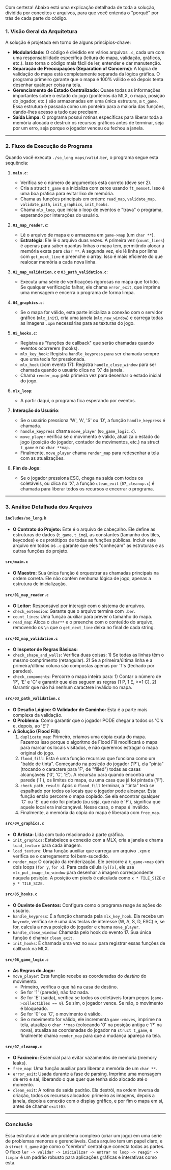 Com certeza! Abaixo está uma explicação detalhada de toda a solução, dividida por conceitos e arquivos, para que você entenda o "porquê" por trás de cada parte do código.

### 1. Visão Geral da Arquitetura

A solução é projetada em torno de alguns princípios-chave:

*   **Modularidade:** O código é dividido em vários arquivos `.c`, cada um com uma responsabilidade específica (leitura do mapa, validação, gráficos, etc.). Isso torna o código mais fácil de ler, entender e dar manutenção.
*   **Separação de Preocupações (Separation of Concerns):** A lógica de validação do mapa está completamente separada da lógica gráfica. O programa primeiro garante que o mapa é 100% válido e só depois tenta desenhar qualquer coisa na tela.
*   **Gerenciamento de Estado Centralizado:** Quase todas as informações importantes sobre o estado do jogo (ponteiros da MLX, o mapa, posição do jogador, etc.) são armazenadas em uma única estrutura, a `t_game`. Essa estrutura é passada como um ponteiro para a maioria das funções, dando-lhes acesso a tudo que precisam.
*   **Saída Limpa:** O programa possui rotinas específicas para liberar toda a memória alocada e destruir os recursos gráficos antes de terminar, seja por um erro, seja porque o jogador venceu ou fechou a janela.

---

### 2. Fluxo de Execução do Programa

Quando você executa `./so_long maps/valid.ber`, o programa segue esta sequência:

1.  **`main.c`**:
    *   Verifica se o número de argumentos está correto (deve ser 2).
    *   Cria a struct `t_game` e a inicializa com zeros usando `ft_memset`. Isso é uma boa prática para evitar lixo de memória.
    *   Chama as funções principais em ordem: `read_map`, `validate_map`, `validate_path`, `init_graphics`, `init_hooks`.
    *   Chama `mlx_loop`, que inicia o loop de eventos e "trava" o programa, esperando por interações do usuário.

2.  **`01_map_reader.c`**:
    *   Lê o arquivo de mapa e o armazena em `game->map` (um `char **`).
    *   **Estratégia**: Ele lê o arquivo duas vezes. A primeira vez (`count_lines`) é apenas para saber quantas linhas o mapa tem, permitindo alocar a memória exata para `char **`. A segunda vez, ele lê linha por linha com `get_next_line` e preenche o array. Isso é mais eficiente do que realocar memória a cada nova linha.

3.  **`02_map_validation.c` e `03_path_validation.c`**:
    *   Executa uma série de verificações rigorosas no mapa que foi lido. Se qualquer verificação falhar, ele chama `error_exit`, que imprime uma mensagem e encerra o programa de forma limpa.

4.  **`04_graphics.c`**:
    *   Se o mapa for válido, esta parte inicializa a conexão com o servidor gráfico (`mlx_init`), cria uma janela (`mlx_new_window`) e carrega todas as imagens `.xpm` necessárias para as texturas do jogo.

5.  **`05_hooks.c`**:
    *   Registra as "funções de callback" que serão chamadas quando eventos ocorrerem (hooks).
    *   `mlx_key_hook`: Registra `handle_keypress` para ser chamada sempre que uma tecla for pressionada.
    *   `mlx_hook` (com evento 17): Registra `handle_close_window` para ser chamada quando o usuário clica no 'X' da janela.
    *   Chama `render_map` pela primeira vez para desenhar o estado inicial do jogo.

6.  **`mlx_loop`**:
    *   A partir daqui, o programa fica esperando por eventos.

7.  **Interação do Usuário**:
    *   Se o usuário pressiona 'W', 'A', 'S' ou 'D', a função `handle_keypress` é chamada.
    *   `handle_keypress` chama `move_player` (`06_game_logic.c`).
    *   `move_player` verifica se o movimento é válido, atualiza o estado do jogo (posição do jogador, contador de movimentos, etc.) na struct `t_game` e no `char **map`.
    *   Finalmente, `move_player` chama `render_map` para redesenhar a tela com as atualizações.

8.  **Fim do Jogo**:
    *   Se o jogador pressiona ESC, chega na saída com todos os coletáveis, ou clica no 'X', a função `clean_exit` (`07_cleanup.c`) é chamada para liberar todos os recursos e encerrar o programa.

---

### 3. Análise Detalhada dos Arquivos

#### `includes/so_long.h`
*   **O Contrato do Projeto:** Este é o arquivo de cabeçalho. Ele define as estruturas de dados (`t_game`, `t_img`), as constantes (tamanho dos tiles, keycodes) e os protótipos de todas as funções públicas. Incluir este arquivo em todos os `.c` garante que eles "conheçam" as estruturas e as outras funções do projeto.

#### `src/main.c`
*   **O Maestro:** Sua única função é orquestrar as chamadas principais na ordem correta. Ele não contém nenhuma lógica de jogo, apenas a estrutura de inicialização.

#### `src/01_map_reader.c`
*   **O Leitor:** Responsável por interagir com o sistema de arquivos.
*   `check_extension`: Garante que o arquivo termina com `.ber`.
*   `count_lines`: Uma função auxiliar para prever o tamanho do mapa.
*   `read_map`: Aloca o `char**` e o preenche com o conteúdo do arquivo, removendo os `\n` que o `get_next_line` deixa no final de cada string.

#### `src/02_map_validation.c`
*   **O Inspetor de Regras Básicas:**
*   `check_shape_and_walls`: Verifica duas coisas: 1) Se todas as linhas têm o mesmo comprimento (retangular). 2) Se a primeira/última linha e a primeira/última coluna são compostas apenas por '1's (fechado por paredes).
*   `check_components`: Percorre o mapa inteiro para: 1) Contar o número de 'P', 'E' e 'C' e garantir que eles seguem as regras (1 P, 1 E, >=1 C). 2) Garantir que não há nenhum caractere inválido no mapa.

#### `src/03_path_validation.c`
*   **O Desafio Lógico: O Validador de Caminho:** Esta é a parte mais complexa da validação.
*   **O Problema:** Como garantir que o jogador PODE chegar a todos os 'C's e, depois, ao 'E'?
*   **A Solução (Flood Fill):**
    1.  `duplicate_map`: Primeiro, criamos uma cópia exata do mapa. Fazemos isso porque o algoritmo de Flood Fill modificará o mapa para marcar os locais visitados, e não queremos estragar o mapa original do jogo.
    2.  `flood_fill`: Esta é uma função recursiva que funciona como um "balde de tinta". Começando na posição do jogador ('P'), ela "pinta" (trocando o caractere para 'F', de "filled") todas as casas alcançáveis ('0', 'C', 'E'). A recursão para quando encontra uma parede ('1'), os limites do mapa, ou uma casa que já foi pintada ('F').
    3.  `check_path_result`: Após o `flood_fill` terminar, a "tinta" terá se espalhado por todos os locais que o jogador pode alcançar. Esta função então percorre o mapa copiado. Se ela encontrar qualquer 'C' ou 'E' que *não* foi pintado (ou seja, que não é 'F'), significa que aquele local era inalcançável. Nesse caso, o mapa é inválido.
    4.  Finalmente, a memória da cópia do mapa é liberada com `free_map`.

#### `src/04_graphics.c`
*   **O Artista:** Lida com tudo relacionado à parte gráfica.
*   `init_graphics`: Estabelece a conexão com a MLX, cria a janela e chama `load_texture` para cada imagem.
*   `load_texture`: Uma função auxiliar que carrega um arquivo `.xpm` e verifica se o carregamento foi bem-sucedido.
*   `render_map`: O coração da renderização. Ele percorre a `t_game->map` com dois loops (`for y`, `for x`). Para cada célula `[y][x]`, ele usa `mlx_put_image_to_window` para desenhar a imagem correspondente naquela posição. A posição em pixels é calculada como `x * TILE_SIZE` e `y * TILE_SIZE`.

#### `src/05_hooks.c`
*   **O Ouvinte de Eventos:** Configura como o programa reage às ações do usuário.
*   `handle_keypress`: É a função chamada pela `mlx_key_hook`. Ela recebe um `keycode`, verifica se é uma das teclas de interesse (W, A, S, D, ESC) e, se for, calcula a nova posição do jogador e chama `move_player`.
*   `handle_close_window`: Chamada pelo hook do evento 17. Sua única função é chamar `clean_exit`.
*   `init_hooks`: É chamada uma vez no `main` para registrar essas funções de callback na MLX.

#### `src/06_game_logic.c`
*   **As Regras do Jogo:**
*   `move_player`: Esta função recebe as coordenadas do *destino* do movimento.
    *   Primeiro, verifica o que há na casa de destino.
    *   Se for '1' (parede), não faz nada.
    *   Se for 'E' (saída), verifica se todos os coletáveis foram pegos (`game->collectibles == 0`). Se sim, o jogador vence. Se não, o movimento é bloqueado.
    *   Se for '0' ou 'C', o movimento é válido.
    *   Se o movimento for válido, ele incrementa `game->moves`, imprime na tela, atualiza o `char **map` (colocando '0' na posição antiga e 'P' na nova), atualiza as coordenadas do jogador na `struct t_game`, e finalmente chama `render_map` para que a mudança apareça na tela.

#### `src/07_cleanup.c`
*   **O Faxineiro:** Essencial para evitar vazamentos de memória (memory leaks).
*   `free_map`: Uma função auxiliar para liberar a memória de um `char **`.
*   `error_exit`: Usada durante a fase de parsing. Imprime uma mensagem de erro e sai, liberando o que quer que tenha sido alocado até o momento.
*   `clean_exit`: A rotina de saída padrão. Ela destrói, na ordem inversa da criação, todos os recursos alocados: primeiro as imagens, depois a janela, depois a conexão com o display gráfico, e por fim o mapa em si, antes de chamar `exit(0)`.

---

### Conclusão

Essa estrutura divide um problema complexo (criar um jogo) em uma série de problemas menores e gerenciáveis. Cada arquivo tem um papel claro, e a `struct t_game` age como o "cérebro" central que conecta todas as partes. O fluxo `ler -> validar -> inicializar -> entrar no loop -> reagir -> limpar` é um padrão robusto para aplicações gráficas e interativas como esta.